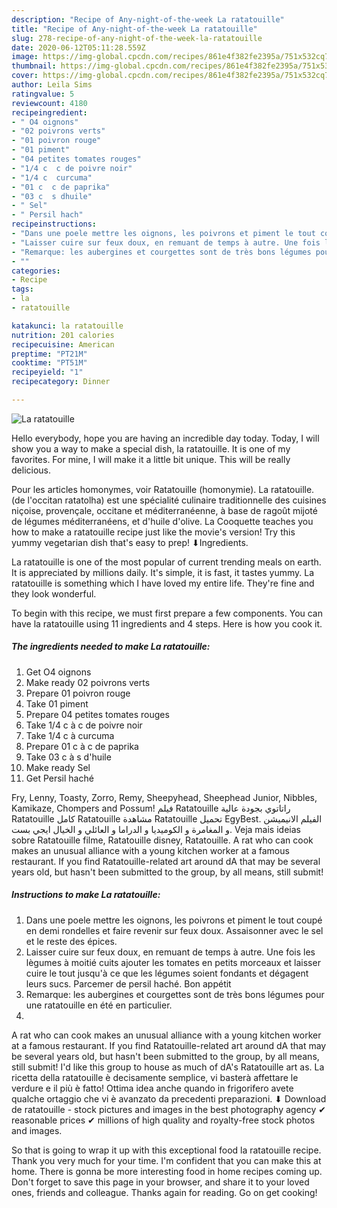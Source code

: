 ```yaml
---
description: "Recipe of Any-night-of-the-week La ratatouille"
title: "Recipe of Any-night-of-the-week La ratatouille"
slug: 278-recipe-of-any-night-of-the-week-la-ratatouille
date: 2020-06-12T05:11:28.559Z
image: https://img-global.cpcdn.com/recipes/861e4f382fe2395a/751x532cq70/la-ratatouille-photo-principale-de-la-recette.jpg
thumbnail: https://img-global.cpcdn.com/recipes/861e4f382fe2395a/751x532cq70/la-ratatouille-photo-principale-de-la-recette.jpg
cover: https://img-global.cpcdn.com/recipes/861e4f382fe2395a/751x532cq70/la-ratatouille-photo-principale-de-la-recette.jpg
author: Leila Sims
ratingvalue: 5
reviewcount: 4180
recipeingredient:
- " O4 oignons"
- "02 poivrons verts"
- "01 poivron rouge"
- "01 piment"
- "04 petites tomates rouges"
- "1/4 c  c de poivre noir"
- "1/4 c  curcuma"
- "01 c  c de paprika"
- "03 c  s dhuile"
- " Sel"
- " Persil hach"
recipeinstructions:
- "Dans une poele mettre les oignons, les poivrons et piment le tout coupé en demi rondelles et faire revenir sur feux doux. Assaisonner avec le sel et le reste des épices."
- "Laisser cuire sur feux doux, en remuant de temps à autre. Une fois les lègumes à moitié cuits ajouter les tomates en petits morceaux et laisser cuire le tout jusqu&#39;à ce que les légumes soient fondants et dégagent leurs sucs. Parcemer de persil haché. Bon appétit"
- "Remarque: les aubergines et courgettes sont de très bons légumes pour une ratatouille en été en particulier."
- ""
categories:
- Recipe
tags:
- la
- ratatouille

katakunci: la ratatouille 
nutrition: 201 calories
recipecuisine: American
preptime: "PT21M"
cooktime: "PT51M"
recipeyield: "1"
recipecategory: Dinner

---
```



![La ratatouille](https://img-global.cpcdn.com/recipes/861e4f382fe2395a/751x532cq70/la-ratatouille-photo-principale-de-la-recette.jpg)

Hello everybody, hope you are having an incredible day today. Today, I will show you a way to make a special dish, la ratatouille. It is one of my favorites. For mine, I will make it a little bit unique. This will be really delicious.

Pour les articles homonymes, voir Ratatouille (homonymie). La ratatouille. (de l&#39;occitan ratatolha) est une spécialité culinaire traditionnelle des cuisines niçoise, provençale, occitane et méditerranéenne, à base de ragoût mijoté de légumes méditerranéens, et d&#39;huile d&#39;olive. La Cooquette teaches you how to make a ratatouille recipe just like the movie&#39;s version! Try this yummy vegetarian dish that&#39;s easy to prep! ⬇Ingredients.

La ratatouille is one of the most popular of current trending meals on earth. It is appreciated by millions daily. It's simple, it is fast, it tastes yummy. La ratatouille is something which I have loved my entire life. They're fine and they look wonderful.


To begin with this recipe, we must first prepare a few components. You can have la ratatouille using 11 ingredients and 4 steps. Here is how you cook it.

<!--inarticleads1-->

##### The ingredients needed to make La ratatouille:

1. Get  O4 oignons
1. Make ready 02 poivrons verts
1. Prepare 01 poivron rouge
1. Take 01 piment
1. Prepare 04 petites tomates rouges
1. Take 1/4 c à c de poivre noir
1. Take 1/4 c à curcuma
1. Prepare 01 c à c de paprika
1. Take 03 c à s d&#39;huile
1. Make ready  Sel
1. Get  Persil haché


Fry, Lenny, Toasty, Zorro, Remy, Sheepyhead, Sheephead Junior, Nibbles, Kamikaze, Chompers and Possum! فيلم Ratatouille راتاتوي بجودة عالية Ratatouille كامل Ratatouille مشاهدة Ratatouille تحميل EgyBest. الفيلم الانيميشن و المغامرة و الكوميديا و الدراما و العائلي و الخيال ايجي بست. Veja mais ideias sobre Ratatouille filme, Ratatouille disney, Ratatouille. A rat who can cook makes an unusual alliance with a young kitchen worker at a famous restaurant. If you find Ratatouille-related art around dA that may be several years old, but hasn&#39;t been submitted to the group, by all means, still submit! 

<!--inarticleads2-->

##### Instructions to make La ratatouille:

1. Dans une poele mettre les oignons, les poivrons et piment le tout coupé en demi rondelles et faire revenir sur feux doux. Assaisonner avec le sel et le reste des épices.
1. Laisser cuire sur feux doux, en remuant de temps à autre. Une fois les lègumes à moitié cuits ajouter les tomates en petits morceaux et laisser cuire le tout jusqu&#39;à ce que les légumes soient fondants et dégagent leurs sucs. Parcemer de persil haché. Bon appétit
1. Remarque: les aubergines et courgettes sont de très bons légumes pour une ratatouille en été en particulier.
1. 


A rat who can cook makes an unusual alliance with a young kitchen worker at a famous restaurant. If you find Ratatouille-related art around dA that may be several years old, but hasn&#39;t been submitted to the group, by all means, still submit! I&#39;d like this group to house as much of dA&#39;s Ratatouille art as. La ricetta della ratatouille è decisamente semplice, vi basterà affettare le verdure e il più è fatto! Ottima idea anche quando in frigorifero avete qualche ortaggio che vi è avanzato da precedenti preparazioni. ⬇ Download de ratatouille - stock pictures and images in the best photography agency ✔ reasonable prices ✔ millions of high quality and royalty-free stock photos and images. 

So that is going to wrap it up with this exceptional food la ratatouille recipe. Thank you very much for your time. I'm confident that you can make this at home. There is gonna be more interesting food in home recipes coming up. Don't forget to save this page in your browser, and share it to your loved ones, friends and colleague. Thanks again for reading. Go on get cooking!
